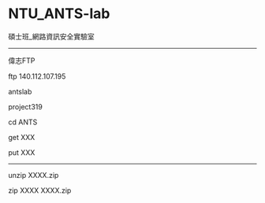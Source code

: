 # NTU_ANTS-lab
碩士班_網路資訊安全實驗室

***
偉志FTP

ftp 140.112.107.195

antslab

project319

cd ANTS

get XXX

put XXX


***

unzip XXXX.zip

zip XXXX XXXX.zip
